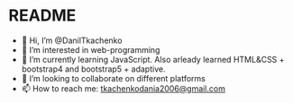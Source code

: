 # README
- 👋 Hi, I’m @DanilTkachenko
- 👀 I’m interested in web-programming
- 🌱 I’m currently learning JavaScript. Also arleady learned HTML&CSS + bootstrap4 and bootstrap5 + adaptive.
- 💞️ I’m looking to collaborate on different platforms
- 📫 How to reach me: tkachenkodania2006@gmail.com

<!---
DanilTkachenko/DanilTkachenko is a ✨ special ✨ repository because its `README.md` (this file) appears on your GitHub profile.
You can click the Preview link to take a look at your changes.
--->
